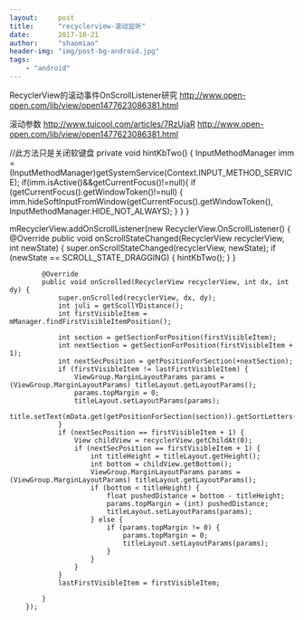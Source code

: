 ```yaml
---
layout:     post
title:      "recyclerview-滚动监听"
date:       2017-10-21
author:     "shaomiao"
header-img: "img/post-bg-android.jpg"
tags:
    - "android"
---
```

RecyclerView的滚动事件OnScrollListener研究
http://www.open-open.com/lib/view/open1477623086381.html

滚动参数
http://www.tuicool.com/articles/7RzUjaR
http://www.open-open.com/lib/view/open1477623086381.html


//此方法只是关闭软键盘
    private void hintKbTwo() {
        InputMethodManager imm = (InputMethodManager)getSystemService(Context.INPUT_METHOD_SERVICE);
        if(imm.isActive()&&getCurrentFocus()!=null){
            if (getCurrentFocus().getWindowToken()!=null) {
                imm.hideSoftInputFromWindow(getCurrentFocus().getWindowToken(), InputMethodManager.HIDE_NOT_ALWAYS);
            }
        }
    }


mRecyclerView.addOnScrollListener(new RecyclerView.OnScrollListener() {
            @Override
            public void onScrollStateChanged(RecyclerView recyclerView, int newState) {
                super.onScrollStateChanged(recyclerView, newState);
                if (newState == SCROLL_STATE_DRAGGING) {
                    hintKbTwo();
                }
            }

            @Override
            public void onScrolled(RecyclerView recyclerView, int dx, int dy) {
                super.onScrolled(recyclerView, dx, dy);
                int juli = getScollYDistance();
                int firstVisibleItem = mManager.findFirstVisibleItemPosition();

                int section = getSectionForPosition(firstVisibleItem);
                int nextSection = getSectionForPosition(firstVisibleItem + 1);
                int nextSecPosition = getPositionForSection(+nextSection);
                if (firstVisibleItem != lastFirstVisibleItem) {
                    ViewGroup.MarginLayoutParams params = (ViewGroup.MarginLayoutParams) titleLayout.getLayoutParams();
                    params.topMargin = 0;
                    titleLayout.setLayoutParams(params);
                    title.setText(mData.get(getPositionForSection(section)).getSortLetters());
                }
                if (nextSecPosition == firstVisibleItem + 1) {
                    View childView = recyclerView.getChildAt(0);
                    if (nextSecPosition == firstVisibleItem + 1) {
                        int titleHeight = titleLayout.getHeight();
                        int bottom = childView.getBottom();
                        ViewGroup.MarginLayoutParams params = (ViewGroup.MarginLayoutParams) titleLayout.getLayoutParams();
                        if (bottom < titleHeight) {
                            float pushedDistance = bottom - titleHeight;
                            params.topMargin = (int) pushedDistance;
                            titleLayout.setLayoutParams(params);
                        } else {
                            if (params.topMargin != 0) {
                                params.topMargin = 0;
                                titleLayout.setLayoutParams(params);
                            }
                        }
                    }
                }
                lastFirstVisibleItem = firstVisibleItem;

            }
        });
